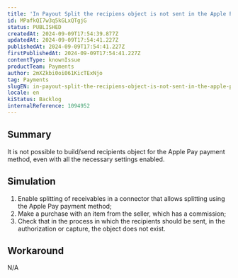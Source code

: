 ```yaml
---
title: 'In Payout Split the recipiens object is not sent in the Apple Pay payment method'
id: MPafkQI7w3q5kGLxQTgjG
status: PUBLISHED
createdAt: 2024-09-09T17:54:39.877Z
updatedAt: 2024-09-09T17:54:41.227Z
publishedAt: 2024-09-09T17:54:41.227Z
firstPublishedAt: 2024-09-09T17:54:41.227Z
contentType: knownIssue
productTeam: Payments
author: 2mXZkbi0oi061KicTExNjo
tag: Payments
slugEN: in-payout-split-the-recipiens-object-is-not-sent-in-the-apple-pay-payment-method
locale: en
kiStatus: Backlog
internalReference: 1094952
---
```


## Summary


It is not possible to build/send recipients object for the Apple Pay payment method, even with all the necessary settings enabled.


##

## Simulation



1. Enable splitting of receivables in a connector that allows splitting using the Apple Pay payment method;
2. Make a purchase with an item from the seller, which has a commission;
3. Check that in the process in which the recipients should be sent, in the authorization or capture, the object does not exist.


##

## Workaround


N/A





